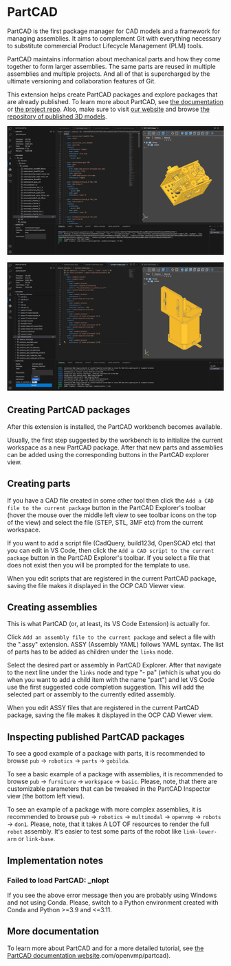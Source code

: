 # PartCAD

PartCAD is the first package manager for CAD models
and a framework for managing assemblies.
It aims to complement Git with everything necessary to substitute
commercial Product Lifecycle Management (PLM) tools.

PartCAD maintains information about mechanical parts and
how they come together to form larger assemblies.
The same parts are reused in multiple assemblies and multiple projects.
And all of that is supercharged by the ultimate versioning and collaboration features of Git.

This extension helps create PartCAD packages and explore packages that are already published.
To learn more about PartCAD, see [the documentation](https://partcad.readthedocs.io/) or [the project repo](https://github.com/openvmp/partcad).
Also, make sure to visit [our website](https://partcad.org/) and browse [the repository of published 3D models](https://partcad.org/repository).

![Screenshot 1](https://github.com/openvmp/partcad/blob/main/docs/source/images/vscode1.png?raw=true)

![Screenshot 2](https://github.com/openvmp/partcad/blob/main/docs/source/images/vscode2.png?raw=true)

## Creating PartCAD packages

After this extension is installed, the PartCAD workbench becomes available.

Usually, the first step suggested by the workbench is to initialize the current workspace
as a new PartCAD package.
After that new parts and assemblies can be added
using the corresponding buttons in the PartCAD explorer view.

## Creating parts

If you have a CAD file created in some other tool then click
the `Add a CAD file to the current package` button in
the PartCAD Explorer's toolbar (hover the mouse over the middle left view
to see toolbar icons on the top of the view) and select the file
(STEP, STL, 3MF etc) from the current workspace.

If you want to add a script file (CadQuery, build123d, OpenSCAD etc)
that you can edit in VS Code,
then click the `Add a CAD script to the current package` button
in the PartCAD Explorer's toolbar.
If you select a file that does not exist
then you will be prompted for the template to use.

When you edit scripts that are registered in the current PartCAD package,
saving the file makes it displayed in the OCP CAD Viewer view.

## Creating assemblies

This is what PartCAD (or, at least, its VS Code Extension) is actually for.

Click `Add an assembly file to the current package` and select a file with
the ".assy" extension. ASSY (Assembly YAML) follows YAML syntax.
The list of parts has to be added as children under the `links` node.

Select the desired part or assembly in PartCAD Explorer.
After that navigate to the next line under the `links` node and type "- pa"
(which is what you do when you want to add a child item with the name "part")
and let VS Code use the first suggested code completion suggestion.
This will add the selected part or assembly to the currently edited assembly.

When you edit ASSY files that are registered in the current PartCAD package,
saving the file makes it displayed in the OCP CAD Viewer view.

## Inspecting published PartCAD packages

To see a good example of a package with parts, it is recommended to browse
``pub`` -> ``robotics`` -> ``parts`` -> ``gobilda``.

To see a basic example of a package with assemblies, it is recommended to browse
``pub`` -> ``furniture`` -> ``workspace`` -> ``basic``.
Please, note, that there are customizable parameters that can be tweaked in the PartCAD Inspector view
(the bottom left view).

To see an example of a package with more complex assemblies, it is recommended to browse
``pub`` -> ``robotics`` -> ``multimodal`` -> ``openvmp`` -> ``robots`` -> ``don1``.
Please, note, that it takes A LOT OF resources to render the full `robot` assembly.
It's easier to test some parts of the robot like ``link-lower-arm`` or ``link-base``.

## Implementation notes

### Failed to load PartCAD: _nlopt

If you see the above error message then you are probably using Windows and not using Conda.
Please, switch to a Python environment created with Conda and Python >=3.9 and <=3.11.

## More documentation

To learn more about PartCAD and for a more detailed tutorial,
see [the PartCAD documentation website](https://partcad.readthedocs.io/).com/openvmp/partcad).
